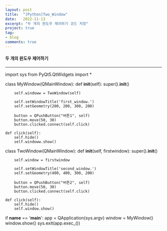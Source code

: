 ```yaml
---
layout: post
title:  "[Python]Two_Window"
date:   2022-11-13
excerpt: "두 개의 윈도우 제어하기 코드 저장"
project: true
tag:
- blog
comments: true
---
```


#### 두 개의 윈도우 제어하기
---
import sys
from PyQt5.QtWidgets import *

class MyWindow(QMainWindow):
    def __init__(self):
        super().__init__()

        self.windoww = TwoWindow(self)

        self.setWindowTitle('first_window.')
        self.setGeometry(200, 200, 300, 200)

        button = QPushButton("버튼1", self)
        button.move(50, 30)
        button.clicked.connect(self.click)

    def click(self):
        self.hide()
        self.windoww.show()


class TwoWindow(QMainWindow):
    def __init__(self, firstwindow):
        super().__init__()

        self.window = firstwindow

        self.setWindowTitle('second_window.')
        self.setGeometry(400, 400, 300, 200)

        button = QPushButton("버튼2", self)
        button.move(50, 30)
        button.clicked.connect(self.click)

    def click(self):
        self.hide()
        self.window.show()

if __name__ == '__main__':
    app = QApplication(sys.argv)
    window = MyWindow()
    window.show()
    sys.exit(app.exec_())
